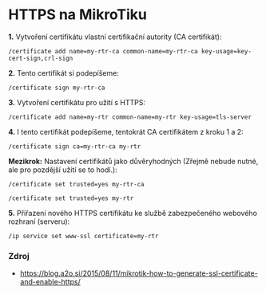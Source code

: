 HTTPS na MikroTiku
====

**1.** Vytvoření certifikátu vlastní certifikační autority (CA certifikát):

```/certificate add name=my-rtr-ca common-name=my-rtr-ca key-usage=key-cert-sign,crl-sign```

**2.** Tento certifikát si podepíšeme:

```/certificate sign my-rtr-ca```

**3.** Vytvoření certifikátu pro užití s HTTPS:

```/certificate add name=my-rtr common-name=my-rtr key-usage=tls-server```

**4.** I tento certifikát podepíšeme, tentokrát CA certifikátem z kroku 1 a 2:

```/certificate sign ca=my-rtr-ca my-rtr```

**Mezikrok:** Nastavení certifikátů jako důvěryhodných (Zřejmě nebude nutné, ale pro pozdější užití se to hodí.):

```/certificate set trusted=yes my-rtr-ca```

```/certificate set trusted=yes my-rtr```


**5.** Přiřazení nového HTTPS certifikátu ke službě zabezpečeného webového rozhraní (serveru):

```/ip service set www-ssl certificate=my-rtr```

### Zdroj
- https://blog.a2o.si/2015/08/11/mikrotik-how-to-generate-ssl-certificate-and-enable-https/
